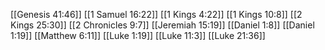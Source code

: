 [[Genesis 41:46]]
[[1 Samuel 16:22]]
[[1 Kings 4:22]]
[[1 Kings 10:8]]
[[2 Kings 25:30]]
[[2 Chronicles 9:7]]
[[Jeremiah 15:19]]
[[Daniel 1:8]]
[[Daniel 1:19]]
[[Matthew 6:11]]
[[Luke 1:19]]
[[Luke 11:3]]
[[Luke 21:36]]
